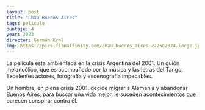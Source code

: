 ```yaml
---
layout: post
title: "Chau Buenos Aires"
tags: pelicula
puntaje: 4
year: 2023
director: Germán Kral
img: https://pics.filmaffinity.com/chau_buenos_aires-277587374-large.jpg
---
```


La película esta ambientada en la crisis Argentina del 2001. Un guión melancólico, que es acompañado por la música y las letras del Tango. Excelentes actores, fotografía y escenografía impecables.

Un hombre, en plena crisis 2001, decide migrar a Alemania y abandonar Buenos Aires, para buscar una vida mejor, le suceden acontecimientos que parecen conspirar contra él.
